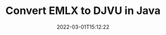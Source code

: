 ---
############################# Static ############################
layout: "auto-gen-conversion"
date: 2022-03-01T15:12:22
draft: false
otherformats: bmp dcm emf eml emlx emz gif html ico jp2 jpeg jpg msg png psb psd svg svgz tga tif tiff webp wmf wmz
breadcrumb: EMLX to DJVU in Java

############################# Head ############################
head_title: "EMLX to DJVU Converter in Java"
head_description: "Convert EMLX to DJVU in Java using a few lines of code. Use the GroupDocs Document Conversion API to convert over 160 file formats."

############################# Header ############################
title: "Convert EMLX to DJVU in Java"
description: "EMLX to DJVU conversion with a few lines of Java code"
bg_image: "https://cms.admin.containerize.com/templates/aspose/App_Themes/V3/images/bg/header1.png"
bg_overlay: false
button:
    enable: true

############################# SubMenu ############################
submenu:
    enable: true

    left:
        img_alt: "GroupDocs.Conversion for Java"
        image: "https://cms.admin.containerize.com/templates/groupdocs/images/product-logos/90x90-noborder/groupdocs-conversion-java.png"
        product: "GroupDocs.Conversion"
        platform: "Java"



############################# About ############################
about:
    enable: true
    title: "About GroupDocs.Conversion for Java API"
    content: |
        [GroupDocs.Conversion for Java](https://products.groupdocs.com/conversion/java/) can be used to convert Microsoft Word, Excel, PowerPoint, PDF, Visio and other formats. GroupDocs.Conversion is a standalone API that is suitable for back-end and internal systems where high performance is required. It does not depend on any software such as Microsoft or Open Office.
    

overview:
    enable: true
    content: |
        Convert your EMLX files to DJVU in Java easily. You can use just a couple of Java code lines in any platform of your choice like - Windows, Linux, macOS.
        You can try EMLX to DJVU conversion for free and evaluate conversion results quality.  Along with simple file conversion scenarios you can try more advanced options for loading source EMLX file and for saving output DJVU result. 
        
        For example, for the source EMLX file you may use the following load options:

        * auto-detect file format;
        * specify password for protected files (if file format supports it);
        * replace missing fonts to preserve document appearance.
        
        There are also advanced convert options for the DJVU file:

        * convert specific document page or page range;
        * add a watermark to the converted DJVU file and many more.

        Once conversion is completed you can save your DJVU file to the local file path or any third-party storage like FTP, Amazon S3, Google Drive, Dropbox etc. Please note - to convert EMLX to DJVU there is no need for any additional software installed - like MS Office, Open Office, Adobe Acrobat Reader etc.


############################# Steps ############################
steps:
    enable: true
    title_left: "Steps to convert EMLX to DJVU in Java"
    content_left: |
        [GroupDocs.Conversion for Java](https://products.groupdocs.com/conversion/java/) makes it easy for developers to convert a EMLX file to DJVU with a few lines of code.
        
        * Create an instance of the Converter class and provide the file EMLX with the full path
        * Create and set ConvertOptions for DJVU type.
        * Call the Converter.Convert method and pass the full path and format (DJVU) as a parameter

    title_right: "System Requirements"
    content_right: |
        Basic conversion with GroupDocs.Conversion for Java can be done in just a few simple steps. Our APIs are supported on all major platforms and operating systems. Before executing the code below, make sure you have the following prerequisites installed on your system.

        * Operating systems: Microsoft Windows, Linux, MacOS
        * Development environments: NetBeans, Intellij IDEA, Eclipse, etc.
        * Java runtime: J2SE 6.0 and above
        * Get the latest GroupDocs.Conversion for Java from [Maven](https://repository.groupdocs.com/webapp/#/artifacts/browse/tree/General/repo/com/groupdocs/groupdocs-conversion)
         
    code: |
        ```java    
        // Load source file EMLX for conversion
        Converter converter = new Converter("input.emlx");
        // Prepare conversion options for target format DJVU
        ConvertOptions convertOptions = new FileType().fromExtension("djvu").getConvertOptions();
        // Convert to DJVU format
        converter.convert("output.djvu", convertOptions);
        ```

demos:
    enable: true
    title: "EMLX to DJVU Live Demo"
    content: |
       Convert EMLX to DJVU now by visiting the [GroupDocs.Conversion App](https://products.groupdocs.app/conversion/family) website. Online demo has the following advantages
          

more_formats:
    enable: true
    title: "Other supported EMLX conversions in Java"
    content: "You can also convert EMLX to many other file formats. Please see the list below."
       
       
back_to_top:
    enable: true
---